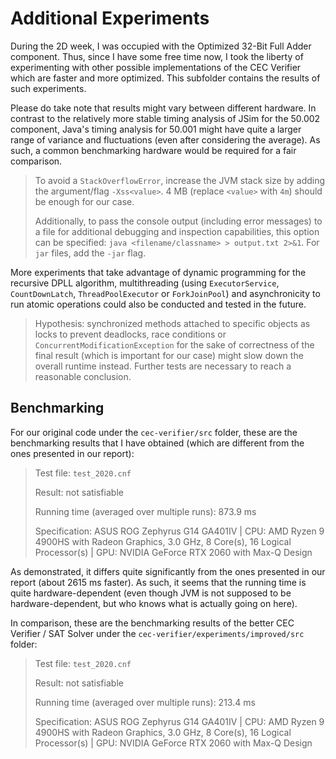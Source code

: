 # Additional Experiments

During the 2D week, I was occupied with the Optimized 32-Bit Full Adder component. Thus, since I have some free time now, I took the liberty of experimenting with other possible implementations of the CEC Verifier which are faster and more optimized. This subfolder contains the results of such experiments.

Please do take note that results might vary between different hardware. In contrast to the relatively more stable timing analysis of JSim for the 50.002 component, Java's timing analysis for 50.001 might have quite a larger range of variance and fluctuations (even after considering the average). As such, a common benchmarking hardware would be required for a fair comparison.

> To avoid a `StackOverflowError`, increase the JVM stack size by adding the argument/flag `-Xss<value>`. 4 MB (replace `<value>` with `4m`) should be enough for our case.
>
> Additionally, to pass the console output (including error messages) to a file for additional debugging and inspection capabilities, this option can be specified: `java <filename/classname> > output.txt 2>&1`. For `jar` files, add the `-jar` flag.

More experiments that take advantage of dynamic programming for the recursive DPLL algorithm, multithreading (using `ExecutorService`, `CountDownLatch`, `ThreadPoolExecutor` or `ForkJoinPool`) and asynchronicity to run atomic operations could also be conducted and tested in the future.

> Hypothesis: synchronized methods attached to specific objects as locks to prevent deadlocks, race conditions or `ConcurrentModificationException` for the sake of correctness of the final result (which is important for our case) might slow down the overall runtime instead. Further tests are necessary to reach a reasonable conclusion.

## Benchmarking

For our original code under the `cec-verifier/src` folder, these are the benchmarking results that I have obtained (which are different from the ones presented in our report):

> Test file: `test_2020.cnf`
>
> Result: not satisfiable
>
> Running time (averaged over multiple runs): 873.9 ms
>
> Specification: ASUS ROG Zephyrus G14 GA401IV | CPU: AMD Ryzen 9 4900HS with Radeon Graphics, 3.0 GHz, 8 Core(s), 16 Logical Processor(s) | GPU: NVIDIA GeForce RTX 2060 with Max-Q Design

As demonstrated, it differs quite significantly from the ones presented in our report (about 2615 ms faster). As such, it seems that the running time is quite hardware-dependent (even though JVM is not supposed to be hardware-dependent, but who knows what is actually going on here).

In comparison, these are the benchmarking results of the better CEC Verifier / SAT Solver under the `cec-verifier/experiments/improved/src` folder:

> Test file: `test_2020.cnf`
>
> Result: not satisfiable
>
> Running time (averaged over multiple runs): 213.4 ms
>
> Specification: ASUS ROG Zephyrus G14 GA401IV | CPU: AMD Ryzen 9 4900HS with Radeon Graphics, 3.0 GHz, 8 Core(s), 16 Logical Processor(s) | GPU: NVIDIA GeForce RTX 2060 with Max-Q Design